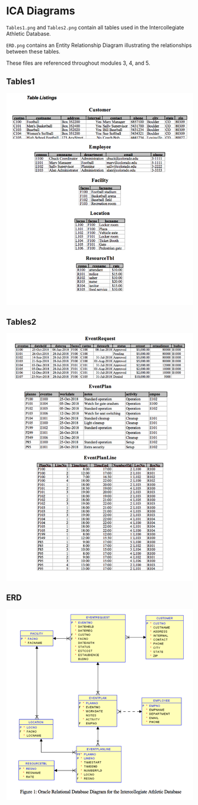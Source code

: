 # ICA Diagrams

`Tables1.png` and `Tables2.png` contain all tables used in the Intercollegiate Athletic Database.

`ERD.png` contains an Entity Relationship Diagram illustrating the relationships between these tables.

These files are referenced throughout modules 3, 4, and 5.

## Tables1

![First set of tables for ICA database](./Tables1.png)

## Tables2

![Second set of tables for ICA database](./Tables2.png)

## ERD

![Entity Relationship Diagram for ICA database](./ERD.png)
